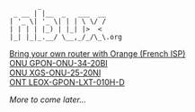 

```
       _
 _ __ | |__  _   ___  __
| '_ \| '_ \| | | \ \/ /
| | | | |_) | |_| |>  <
|_| |_|_.__/ \__,_/_/\_\.org

```


[Bring your own router with Orange (French ISP)](/orange/Bring%20Your%20Own%20Router%20Orange%20ISP.html)  
[ONU GPON-ONU-34-20BI](/orange/gpon_onu-3420bi.html)  
[ONU XGS-ONU-25-20NI](/orange/xgpon_xgs_2520ni.html)  
[ONT LEOX-GPON-LXT-010H-D](/orange/leox_gpon_lxt010hd.html)  

*More to come later...*



